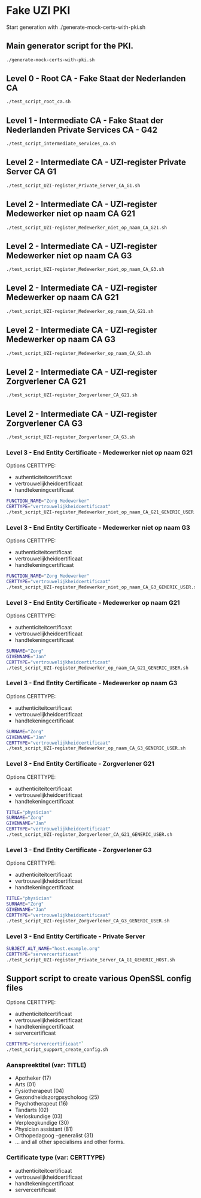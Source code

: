 # Fake UZI PKI
Start generation with ./generate-mock-certs-with-pki.sh


## Main generator script for the PKI.
```bash
./generate-mock-certs-with-pki.sh  
```

## Level 0 - Root CA - Fake Staat der Nederlanden CA
```bash
./test_script_root_ca.sh  
```

## Level 1 - Intermediate CA - Fake Staat der Nederlanden Private Services CA - G42
```bash
./test_script_intermediate_services_ca.sh  
```


## Level 2 - Intermediate CA - UZI-register Private Server CA G1
```bash
./test_script_UZI-register_Private_Server_CA_G1.sh  
```


## Level 2 - Intermediate CA - UZI-register Medewerker niet op naam CA G21
```bash
./test_script_UZI-register_Medewerker_niet_op_naam_CA_G21.sh  
```

## Level 2 - Intermediate CA - UZI-register Medewerker niet op naam CA G3
```bash
./test_script_UZI-register_Medewerker_niet_op_naam_CA_G3.sh  
```

## Level 2 - Intermediate CA - UZI-register Medewerker op naam CA G21
```bash
./test_script_UZI-register_Medewerker_op_naam_CA_G21.sh  
```

## Level 2 - Intermediate CA - UZI-register Medewerker op naam CA G3
```bash
./test_script_UZI-register_Medewerker_op_naam_CA_G3.sh  
```

## Level 2 - Intermediate CA - UZI-register Zorgverlener CA G21
```bash
./test_script_UZI-register_Zorgverlener_CA_G21.sh  
```

## Level 2 - Intermediate CA - UZI-register Zorgverlener CA G3
```bash
./test_script_UZI-register_Zorgverlener_CA_G3.sh  
```


### Level 3 - End Entity Certificate - Medewerker niet op naam G21
Options CERTTYPE:
- authenticiteitcertificaat
- vertrouwelijkheidcertificaat
- handtekeningcertificaat  
```bash
FUNCTION_NAME="Zorg Medewerker"  
CERTTYPE="vertrouwelijkheidcertificaat"  
./test_script_UZI-register_Medewerker_niet_op_naam_CA_G21_GENERIC_USER.sh  
```

### Level 3 - End Entity Certificate - Medewerker niet op naam G3
Options CERTTYPE:
- authenticiteitcertificaat
- vertrouwelijkheidcertificaat
- handtekeningcertificaat  
```bash
FUNCTION_NAME="Zorg Medewerker"  
CERTTYPE="vertrouwelijkheidcertificaat"  
./test_script_UZI-register_Medewerker_niet_op_naam_CA_G3_GENERIC_USER.sh  
```

### Level 3 - End Entity Certificate - Medewerker op naam G21
Options CERTTYPE:
- authenticiteitcertificaat
- vertrouwelijkheidcertificaat
- handtekeningcertificaat  
```bash
SURNAME="Zorg"  
GIVENNAME="Jan"  
CERTTYPE="vertrouwelijkheidcertificaat"  
./test_script_UZI-register_Medewerker_op_naam_CA_G21_GENERIC_USER.sh  
```

### Level 3 - End Entity Certificate - Medewerker op naam G3
Options CERTTYPE:
- authenticiteitcertificaat
- vertrouwelijkheidcertificaat
- handtekeningcertificaat  
```bash
SURNAME="Zorg"  
GIVENNAME="Jan"  
CERTTYPE="vertrouwelijkheidcertificaat"  
./test_script_UZI-register_Medewerker_op_naam_CA_G3_GENERIC_USER.sh  
```

### Level 3 - End Entity Certificate - Zorgverlener G21
Options CERTTYPE:
- authenticiteitcertificaat
- vertrouwelijkheidcertificaat
- handtekeningcertificaat  
```bash
TITLE="physician"  
SURNAME="Zorg"  
GIVENNAME="Jan"  
CERTTYPE="vertrouwelijkheidcertificaat"  
./test_script_UZI-register_Zorgverlener_CA_G21_GENERIC_USER.sh  
```

### Level 3 - End Entity Certificate - Zorgverlener G3
Options CERTTYPE:
- authenticiteitcertificaat
- vertrouwelijkheidcertificaat
- handtekeningcertificaat  
```bash
TITLE="physician"  
SURNAME="Zorg"  
GIVENNAME="Jan"  
CERTTYPE="vertrouwelijkheidcertificaat"  
./test_script_UZI-register_Zorgverlener_CA_G3_GENERIC_USER.sh  
```

### Level 3 - End Entity Certificate - Private Server
```bash
SUBJECT_ALT_NAME="host.example.org"  
CERTTYPE="servercertificaat"  
./test_script_UZI-register_Private_Server_CA_G1_GENERIC_HOST.sh  
```

## Support script to create various OpenSSL config files
Options CERTTYPE:
- authenticiteitcertificaat
- vertrouwelijkheidcertificaat
- handtekeningcertificaat  
- servercertificaat 
```bash
CERTTYPE="servercertificaat"`  
./test_script_support_create_config.sh
```


### Aanspreektitel (var: TITLE)
- Apotheker (17)
- Arts (01)
- Fysiotherapeut (04)
- Gezondheidszorgpsycholoog (25)
- Psychotherapeut (16)
- Tandarts (02)
- Verloskundige (03)
- Verpleegkundige (30)
- Physician assistant (81)
- Orthopedagoog –generalist (31)
- ... and all other specialisms and other forms.

### Certificate type (var: CERTTYPE)
- authenticiteitcertificaat
- vertrouwelijkheidcertificaat
- handtekeningcertificaat  
- servercertificaat 
